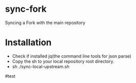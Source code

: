 

# sync-fork
Syncing a Fork with the main repository

# Installation
* Check if installed jq(the command line tools for json parse)
* Copy the sh to your local repository root directory.
* sh ./sync-local-upstream.sh

#test
